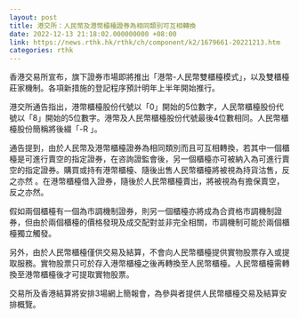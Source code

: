 ```yaml
---
layout: post
title: 港交所：人民幣及港幣櫃檯證券為相同類別可互相轉換
date: 2022-12-13 21:18:02.000000000 +08:00
link: https://news.rthk.hk/rthk/ch/component/k2/1679661-20221213.htm
categories: rthk
---
```


香港交易所宣布，旗下證券市場即將推出「港幣-人民幣雙櫃檯模式」，以及雙櫃檯莊家機制。各項新措施的登記程序預計明年上半年開始推行。

港交所通告指出，港幣櫃檯股份代號以「0」開始的5位數字，人民幣櫃檯股份代號以「8」開始的5位數字。港幣及人民幣櫃檯股份代號最後4位數相同。人民幣櫃檯股份簡稱將後綴「-R 」。

通告提到，由於人民幣及港幣櫃檯證券為相同類別而且可互相轉換，若其中一個櫃檯是可進行賣空的指定證券，在咨詢證監會後，另一個櫃檯亦可被納入為可進行賣空的指定證券。購買或持有港幣櫃檯、隨後出售人民幣櫃檯將被視為持貨沽售，反之亦然 。在港幣櫃檯借入證券，隨後於人民幣櫃檯賣出，將被視為有擔保賣空，反之亦然。

假如兩個櫃檯有一個為市調機制證券，則另一個櫃檯亦將成為合資格市調機制證券，但由於兩個櫃檯的價格發現及成交配對並非完全相關，市調機制可能於兩個櫃檯獨立觸發。

另外，由於人民幣櫃檯僅供交易及結算，不會向人民幣櫃檯提供實物股票存入或提取服務。實物股票只可於存入港幣櫃檯之後再轉換至人民幣櫃檯。人民幣櫃檯需轉換至港幣櫃檯後才可提取實物股票。

交易所及香港結算將安排3場網上簡報會，為參與者提供人民幣櫃檯交易及結算安排概覽。
